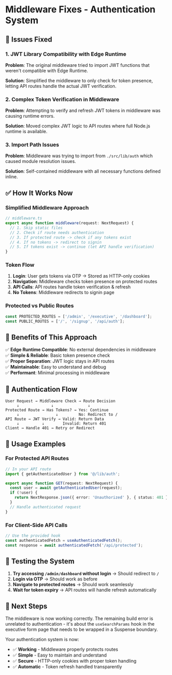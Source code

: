 # Middleware Fixes - Authentication System

## 🔧 Issues Fixed

### 1. **JWT Library Compatibility with Edge Runtime**
**Problem**: The original middleware tried to import JWT functions that weren't compatible with Edge Runtime.

**Solution**: Simplified the middleware to only check for token presence, letting API routes handle the actual JWT verification.

### 2. **Complex Token Verification in Middleware**
**Problem**: Attempting to verify and refresh JWT tokens in middleware was causing runtime errors.

**Solution**: Moved complex JWT logic to API routes where full Node.js runtime is available.

### 3. **Import Path Issues**
**Problem**: Middleware was trying to import from `./src/lib/auth` which caused module resolution issues.

**Solution**: Self-contained middleware with all necessary functions defined inline.

## ✅ How It Works Now

### **Simplified Middleware Approach**
```typescript
// middleware.ts
export async function middleware(request: NextRequest) {
  // 1. Skip static files
  // 2. Check if route needs authentication
  // 3. If protected route -> check if any tokens exist
  // 4. If no tokens -> redirect to signin
  // 5. If tokens exist -> continue (let API handle verification)
}
```

### **Token Flow**
1. **Login**: User gets tokens via OTP → Stored as HTTP-only cookies
2. **Navigation**: Middleware checks token presence on protected routes
3. **API Calls**: API routes handle token verification & refresh
4. **No Tokens**: Middleware redirects to signin page

### **Protected vs Public Routes**
```typescript
const PROTECTED_ROUTES = ['/admin', '/executive', '/dashboard'];
const PUBLIC_ROUTES = ['/', '/signup', '/api/auth'];
```

## 🎯 Benefits of This Approach

✅ **Edge Runtime Compatible**: No external dependencies in middleware  
✅ **Simple & Reliable**: Basic token presence check  
✅ **Proper Separation**: JWT logic stays in API routes  
✅ **Maintainable**: Easy to understand and debug  
✅ **Performant**: Minimal processing in middleware  

## 🔄 Authentication Flow

```
User Request → Middleware Check → Route Decision
     ↓              ↓               ↓
Protected Route → Has Tokens? → Yes: Continue
     ↓                ↓         No: Redirect to /
API Route → JWT Verify → Valid: Return Data
     ↓          ↓        Invalid: Return 401
Client → Handle 401 → Retry or Redirect
```

## 🚀 Usage Examples

### **For Protected API Routes**
```typescript
// In your API route
import { getAuthenticatedUser } from '@/lib/auth';

export async function GET(request: NextRequest) {
  const user = await getAuthenticatedUser(request);
  if (!user) {
    return NextResponse.json({ error: 'Unauthorized' }, { status: 401 });
  }
  // Handle authenticated request
}
```

### **For Client-Side API Calls**
```typescript
// Use the provided hook
const authenticatedFetch = useAuthenticatedFetch();
const response = await authenticatedFetch('/api/protected');
```

## 🧪 Testing the System

1. **Try accessing `/admin/dashboard` without login** → Should redirect to `/`
2. **Login via OTP** → Should work as before
3. **Navigate to protected routes** → Should work seamlessly
4. **Wait for token expiry** → API routes will handle refresh automatically

## 📝 Next Steps

The middleware is now working correctly. The remaining build error is unrelated to authentication - it's about the `useSearchParams` hook in the executive form page that needs to be wrapped in a Suspense boundary.

Your authentication system is now:
- ✅ **Working** - Middleware properly protects routes
- ✅ **Simple** - Easy to maintain and understand  
- ✅ **Secure** - HTTP-only cookies with proper token handling
- ✅ **Automatic** - Token refresh handled transparently
